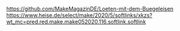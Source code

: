 

https://github.com/MakeMagazinDE/Loeten-mit-dem-Buegeleisen
https://www.heise.de/select/make/2020/5/softlinks/xkzs?wt_mc=pred.red.make.make052020.116.softlink.softlink

